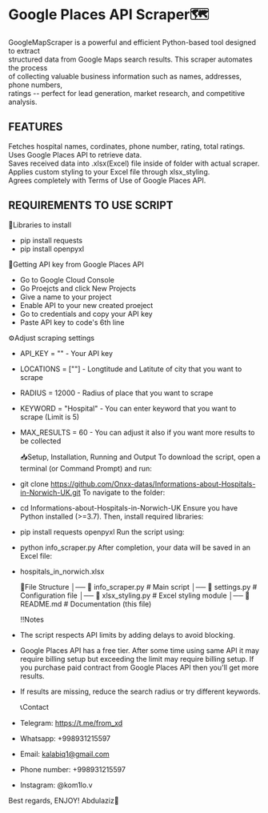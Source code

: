 # Google Places API Scraper🗺  
GoogleMapScraper is a powerful and efficient Python-based tool designed to extract  
structured data from Google Maps search results. This scraper automates the process  
of collecting valuable business information such as names, addresses, phone numbers,  
ratings -- perfect for lead generation, market research, and competitive analysis.

## FEATURES

Fetches hospital names, cordinates, phone number, rating, total ratings.  
Uses Google Places API to retrieve data.  
Saves received data into .xlsx(Excel) file inside of folder with actual scraper.  
Applies custom styling to your Excel file through xlsx_styling.  
Agrees completely with Terms of Use of Google Places API.  

## REQUIREMENTS TO USE SCRIPT

📕Libraries to install
- pip install requests
- pip install openpyxl

🔑Getting API key from Google Places API
- Go to Google Cloud Console
- Go Proejcts and click New Projects
- Give a name to your project
- Enable API to your new created proeject
- Go to credentials and copy your API key
- Paste API key to code's 6th line
  
 ⚙️Adjust scraping settings
- API_KEY = "" - Your API key
- LOCATIONS = [""] - Longtitude and Latitute of city that you want to scrape
- RADIUS = 12000 - Radius of place that you want to scrape
- KEYWORD = "Hospital" - You can enter keyword that you want to scrape (Limit is 5)
- MAX_RESULTS = 60 - You can adjust it also if you want more results to be collected

  📥Setup, Installation, Running and Output
  To download the script, open a terminal (or Command Prompt) and run:
- git clone https://github.com/Onxx-datas/Informations-about-Hospitals-in-Norwich-UK.git
  To navigate to the folder:
- cd Informations-about-Hospitals-in-Norwich-UK
  Ensure you have Python installed (>=3.7). Then, install required libraries:
- pip install requests openpyxl
  Run the script using:
- python info_scraper.py
  After completion, your data will be saved in an Excel file:
- hospitals_in_norwich.xlsx

  📜File Structure
│── 📄 info_scraper.py   # Main script
│── 📄 settings.py       # Configuration file
│── 📄 xlsx_styling.py   # Excel styling module
│── 📄 README.md         # Documentation (this file)

  ‼️Notes
- The script respects API limits by adding delays to avoid blocking.
- Google Places API has a free tier. After some time using same API it may require billing setup
but exceeding the limit may require billing setup. If you purchase paid contract from Google Places API then you'll get more results.
- If results are missing, reduce the search radius or try different keywords.

  📞Contact
- Telegram: https://t.me/from_xd
- Whatsapp: +998931215597
- Email: kalabiq1@gmail.com
- Phone number: +998931215597
- Instagram: @kom1lo.v

Best regards, ENJOY!
Abdulaziz🙂



